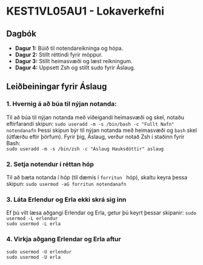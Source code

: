 # KEST1VL05AU1 - Lokaverkefni

## Dagbók
- **Dagur 1:** Búið til notendareikninga og hópa.
- **Dagur 2:** Stillt réttindi fyrir möppur.
- **Dagur 3:** Stillt heimasvæði og læst reikningum.
- **Dagur 4:** Uppsett Zsh og stillt sudo fyrir Áslaug.

## Leiðbeiningar fyrir Áslaug

### 1. Hvernig á að búa til nýjan notanda:
Til að búa til nýjan notanda með viðeigandi heimasvæði og skel, notaðu eftirfarandi skipun:   `sudo useradd -m -s /bin/bash -c "Fullt Nafn" notendanafn`
Þessi skipun býr til nýjan notanda með heimasvæði og `bash` skel (útfærðu eftir þörfum). Fyrir þig, Áslaug, verður notað Zsh í staðinn fyrir Bash:  
`sudo useradd -m -s /bin/zsh -c "Áslaug Hauksdóttir" aslaug`

### 2. Setja notendur í réttan hóp
Til að bæta notanda í hóp (til dæmis í `forritun ` hóp), skaltu keyra þessa skipun: `sudo usermod -aG forritun notendanafn`

### 3. Láta Erlendur og Erla ekki skrá sig inn
Ef þú vilt læsa aðgangi Erlendar og Erla, getur þú keyrt þessar skipanir:
`sudo usermod -L erlendur`  
`sudo usermod -L erla`  

### 4. Virkja aðgang Erlendar og Erla aftur
`sudo usermod -U erlendur`  
`sudo usermod -U erla`
